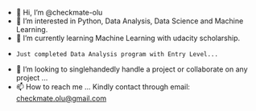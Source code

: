 - 👋 Hi, I’m @checkmate-olu
- 👀 I’m interested in Python, Data Analysis, Data Science and Machine Learning. 
- 🌱 I’m currently learning Machine Learning with udacity scholarship. 
-     Just completed Data Analysis program with Entry Level...
- 💞️ I’m looking to singlehandedly handle a project or collaborate on any project ...
- 📫 How to reach me ... Kindly contact through email: checkmate.olu@gmail.com

<!---
checkmate-olu/checkmate-olu is a ✨ special ✨ repository because its `README.md` (this file) appears on your GitHub profile.
You can click the Preview link to take a look at your changes.
--->
